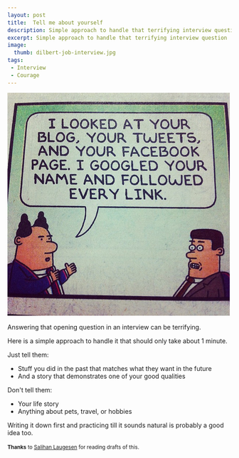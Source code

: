 ```yaml
---
layout: post
title:  Tell me about yourself
description: Simple approach to handle that terrifying interview question
excerpt: Simple approach to handle that terrifying interview question
image:
  thumb: dilbert-job-interview.jpg
tags:
 - Interview
 - Courage
---
```


![Dilbert - job interview (fair use license)](/images/dilbert-job-interview.jpg "Dilbert - job interview (fair use license)")

Answering that opening question in an interview can be terrifying. 

Here is a simple approach to handle it that should only take about 1 minute.

Just tell them:

- Stuff you did in the past that matches what they want in the future
- And a story that demonstrates one of your good qualities

Don't tell them:

- Your life story
- Anything about pets, travel, or hobbies

Writing it down first and practicing till it sounds natural is probably a good idea too.

<small>**Thanks** to [Salihan Laugesen](https://ecoyarns.com.au) for reading drafts of this.</small>

